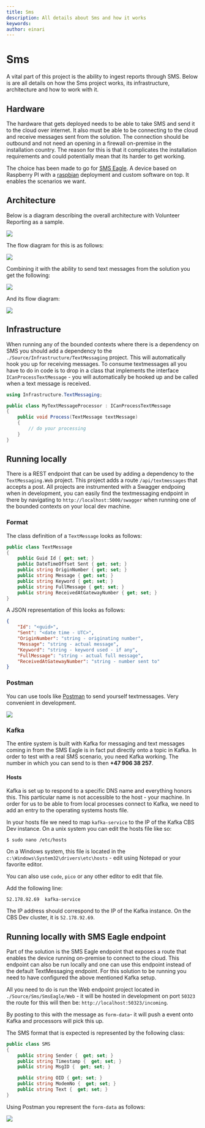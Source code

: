 ```yaml
---
title: Sms
description: All details about Sms and how it works
keywords: 
author: einari
---
```

# Sms

A vital part of this project is the ability to ingest reports through SMS.
Below is are all details on how the Sms project works, its infrastructure, architecture and how to work with it.

## Hardware

The hardware that gets deployed needs to be able to take SMS and send it to the cloud over internet.
It also must be able to be connecting to the cloud and receive messages sent from the solution.
The connection should be outbound and not need an opening in a firewall on-premise in the installation country.
The reason for this is that it complicates the installation requirements and could potentially mean that its
harder to get working.

The choice has been made to go for [SMS Eagle](https://www.smseagle.eu/). A device based on Raspberry PI with
a [raspbian](http://raspbian.org) deployment and custom software on top. It enables the scenarios we want.

## Architecture

Below is a diagram describing the overall architecture with Volunteer Reporting as a sample.

![](./Architecture_Incoming.png)

The flow diagram for this is as follows:

![](./Flow_Incoming.png)

Combining it with the ability to send text messages from the solution you get the following:

![](./Architecture_Duplex.png)

And its flow diagram:

![](./Flow_Duplex.png)

## Infrastructure

When running any of the bounded contexts where there is a dependency on SMS you should add a dependency to the
`./Source/Infrastructure/TextMessaging` project. This will automatically hook you up for receiving messages.
To consume textmessages all you have to do in code is to drop in a class that implements the interface
`ICanProcessTextMessage` - you will automatically be hooked up and be called when a text message is received.

```csharp
using Infrastructure.TextMessaging;

public class MyTextMessageProcessor : ICanProcessTextMessage
{
    public void Process(TextMessage textMessage)
    {
        // do your processing
    }
}
```

## Running locally

There is a REST endpoint that can be used by adding a dependency to the `TextMessaging.Web` project.
This project adds a route `/api/textmessages` that accepts a post.
All projects are instrumented with a Swagger endpoing when in development, you can easily find the
textmessaging endpoint in there by navigating to `http://localhost:5000/swagger` when running one
of the bounded contexts on your local dev machine.

### Format

The class definition of a `TextMessage` looks as follows:

```csharp
public class TextMessage
{
    public Guid Id { get; set; }
    public DateTimeOffset Sent { get; set; }
    public string OriginNumber { get; set; }
    public string Message { get; set; }
    public string Keyword { get; set; }
    public string FullMessage { get; set; }
    public string ReceivedAtGatewayNumber { get; set; }
}
```

A JSON representation of this looks as follows:

```json
{
    "Id": "<guid>",
    "Sent": "<date time - UTC>",
    "OriginNumber": "string - originating number",
    "Message": "string - actual message",
    "Keyword": "string - keyword used - if any",
    "FullMessage": "string - actual full message",
    "ReceivedAtGatewayNumber": "string - number sent to"
}
```

### Postman

You can use tools like [Postman](https://www.getpostman.com/) to send yourself textmessages.
Very convenient in development.

![](./Postman_Sample.png)

### Kafka

The entire system is built with Kafka for messaging and text messages coming in from the SMS Eagle is in fact put
directly onto a topic in Kafka. In order to test with a real SMS scenario, you need Kafka working. 
The number in which you can send to is then **+47 906 38 257**.

#### Hosts

Kafka is set up to respond to a specific DNS name and everything honors this. This particular name is not
accessible to the host - your machine. In order for us to be able to from local processes connect to Kafka,
we need to add an entry to the operating systems hosts file.

In your hosts file we need to map `kafka-service` to the IP of the Kafka CBS Dev instance.
On a unix system you can edit the hosts file like so:

```shell
$ sudo nano /etc/hosts
```

On a Windows system, this file is located in the `c:\Windows\System32\drivers\etc\hosts` - edit using Notepad or your favorite editor.

You can also use `code`, `pico` or any other editor to edit that file.

Add the following line:

```
52.178.92.69  kafka-service
```

The IP address should correspond to the IP of the Kafka instance. On the CBS Dev cluster, it is `52.178.92.69`.

## Running locally with SMS Eagle endpoint

Part of the solution is the SMS Eagle endpoint that exposes a route that enables the device running on-premise to connect
to the cloud. This endpoint can also be run locally and one can use this endpoint instead of the default TextMessaging
endpoint. For this solution to be running you need to have configured the above mentioned Kafka setup.

All you need to do is run the Web endpoint project located in `./Source/Sms/SmsEagle/Web` - it will be hosted in
development on port `50323` the route for this will then be: `http://localhost:50323/incoming`.

By posting to this with the message as `form-data`- it will push a event onto Kafka and processors will pick this up.

The SMS format that is expected is represented by the following class:

```csharp
public class SMS
{
    public string Sender {  get; set; }
    public string Timestamp {  get; set; }
    public string MsgID {  get; set; }

    public string OID { get; set; }
    public string ModemNo {  get; set; }
    public string Text {  get; set; }
}
```

Using Postman you represent the `form-data` as follows:

![](./Postman_Eagle_Sample.png)